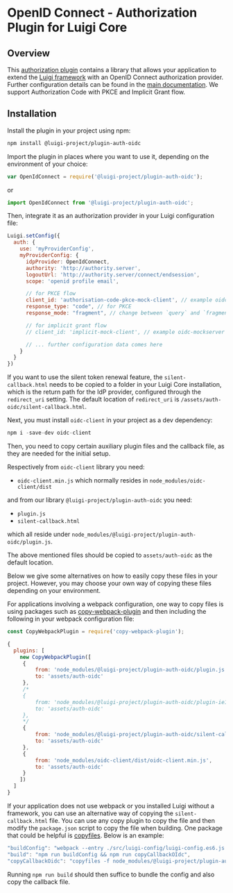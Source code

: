 <!-- meta
{
  "node": {
    "label": "OpenID Connect Plugin",
    "category": {
      "label": "Authorization",
      "collapsible": true
    },
    "metaData": {
      "categoryPosition": 4,
      "position": 3
    }
  }
}
meta -->

# OpenID Connect - Authorization Plugin for Luigi Core

## Overview

This [authorization plugin](https://github.com/SAP/luigi/tree/main/plugins/auth/public/auth-oidc) contains a library that allows your application to extend the [Luigi framework](https://github.com/SAP/luigi/tree/main/core) with an OpenID Connect authorization provider.
Further configuration details can be found in the [main documentation](https://docs.luigi-project.io/docs/authorization-configuration#openid-connect-configuration). We support Authorization Code with PKCE and Implicit Grant flow.

## Installation

Install the plugin in your project using npm:
```bash
npm install @luigi-project/plugin-auth-oidc
```

Import the plugin in places where you want to use it, depending on the environment of your choice:
```javascript
var OpenIdConnect = require('@luigi-project/plugin-auth-oidc');
```
or
```javascript
import OpenIdConnect from '@luigi-project/plugin-auth-oidc';
```

Then, integrate it as an authorization provider in your Luigi configuration file:
```javascript
Luigi.setConfig({
  auth: {
    use: 'myProviderConfig',
    myProviderConfig: {
      idpProvider: OpenIdConnect,
      authority: 'http://authority.server',
      logoutUrl: 'http://authority.server/connect/endsession',
      scope: 'openid profile email',

      // for PKCE flow
      client_id: 'authorisation-code-pkce-mock-client', // example oidc-mockserver client id
      response_type: "code", // for PKCE
      response_mode: "fragment", // change between `query` and `fragment`

      // for implicit grant flow
      // client_id: 'implicit-mock-client', // example oidc-mockserver client id

      // ... further configuration data comes here
    }
  }
})
```

If you want to use the silent token renewal feature, the `silent-callback.html` needs to be copied to a folder in your Luigi Core installation,
which is the return path for the IdP provider, configured through the `redirect_uri` setting. The default location of `redirect_uri` is `/assets/auth-oidc/silent-callback.html`.

Next, you must install `oidc-client` in your project as a dev dependency:

```javascript
npm i -save-dev oidc-client
```

Then, you need to copy certain auxiliary plugin files and the callback file, as they are needed for the initial setup. 

Respectively from `oidc-client` library you need:
- `oidc-client.min.js` which normally resides in `node_modules/oidc-client/dist`

and from our library `@luigi-project/plugin-auth-oidc` you need:
- `plugin.js`
- `silent-callback.html`
<!-- - `plugin-ie11.js` (for IE11 only) -->
which all reside under `node_modules/@luigi-project/plugin-auth-oidc/plugin.js`.

The above mentioned files should be copied to `assets/auth-oidc` as the default location.

Below we give some alternatives on how to easily copy these files in your project. However, you may choose your own way of copying these files depending on your environment.

For applications involving a webpack configuration, one way to copy files is using packages such as [copy-webpack-plugin](https://www.npmjs.com/package/copy-webpack-plugin) and then including the following in your webpack configuration file:



```javascript
const CopyWebpackPlugin = require('copy-webpack-plugin');

{
  plugins: [
    new CopyWebpackPlugin([
     {
         from: 'node_modules/@luigi-project/plugin-auth-oidc/plugin.js',
         to: 'assets/auth-oidc'
     },
     /*
     {
         from: 'node_modules/@luigi-project/plugin-auth-oidc/plugin-ie11.js',
         to: 'assets/auth-oidc'
     },
     */
     {
         from: 'node_modules/@luigi-project/plugin-auth-oidc/silent-callback.html',
         to: 'assets/auth-oidc'
     },
     {
         from: 'node_modules/oidc-client/dist/oidc-client.min.js',
         to: 'assets/auth-oidc'
     }
    ])
  ]
}
```

If your application does not use webpack or you installed Luigi without a framework, you can use an alternative way of copying the `silent-callback.html` file. You can use any copy plugin to copy the file and then modify the `package.json` script to copy the file when building. One package that could be helpful is [copyfiles](https://www.npmjs.com/package/copyfiles). Below is an example:

```javascript
"buildConfig": "webpack --entry ./src/luigi-config/luigi-config.es6.js --output-path ./public/assets --output-filename luigi-config.js --mode production",
"build": "npm run buildConfig && npm run copyCallbackOIdc",
"copyCallbackOidc": "copyfiles -f node_modules/@luigi-project/plugin-auth-oidc/silent-callback.html node_modules/@luigi-project/plugin-auth-oidc/plugin.js node_modules/@luigi-project/plugin-auth-oidc/plugin-ie11.js node_modules/oidc-client/dist/oidc-client.min.js public/assets/auth-oidc"
```

Running `npm run build` should then suffice to bundle the config and also copy the callback file.
